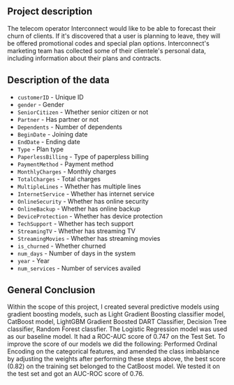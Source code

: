 ## Project description

The telecom operator Interconnect would like to be able to forecast their churn of clients. If it's discovered that a user is planning to leave, they will be offered promotional codes and special plan options. Interconnect's marketing team has collected some of their clientele's personal data, including information about their plans and contracts.



## Description of the data

- `customerID` - Unique ID
- `gender` - Gender
- `SeniorCitizen` - Whether senior citizen or not
- `Partner` - Has partner or not
- `Dependents` - Number of dependents
- `BeginDate` - Joining date
- `EndDate` - Ending date
- `Type` - Plan type
- `PaperlessBilling` - Type of paperpless billing
- `PaymentMethod` - Payment method
- `MonthlyCharges` - Monthly charges
- `TotalCharges` - Total charges
- `MultipleLines` - Whether has multiple lines
- `InternetService` - Whether has internet service
- `OnlineSecurity` - Whether has online security
- `OnlineBackup` - Whether has online backup
- `DeviceProtection` - Whether has device protection
- `TechSupport` - Whether has tech support
- `StreamingTV` - Whether has streaming TV
- `StreamingMovies` - Whether has streaming movies
- `is_churned` - Whether churned
- `num_days` - Number of days in the system
- `year` - Year
- `num_services` - Number of services availed


## General Conclusion

Within the scope of this project, I created several predictive models using gradient boosting models, such as Light Gradient Boosting classifier model, CatBoost model, LightGBM Gradient Boosted DART Classifier, Decision Tree classifier, Random Forest classfier. The Logistic Regression model was used as our baseline model. It had a ROC-AUC score of 0.747 on the Test Set.
To improve the score of our models we did the following:
Performed Ordinal Encoding on the categorical features, and amended the class imbablance by adjusting the weights
after performing these steps above, the best score (0.82) on the training set belonged to the CatBoost model. We tested it on the test set and got an AUC-ROC score of 0.76.

